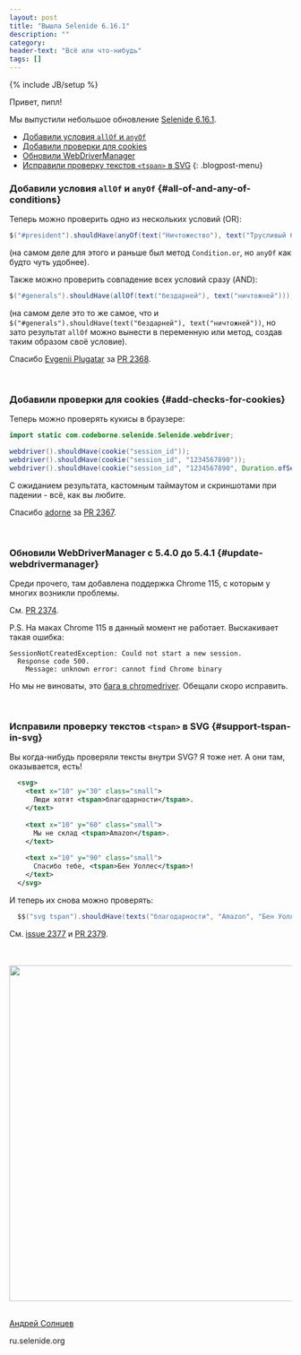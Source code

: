 ```yaml
---
layout: post
title: "Вышла Selenide 6.16.1"
description: ""
category:
header-text: "Всё или что-нибудь"
tags: []
---
```

{% include JB/setup %}

Привет, пипл!

Мы выпустили небольшое обновление [Selenide 6.16.1](https://github.com/selenide/selenide/milestone/186?closed=1).

* [Добавили условия `allOf` и `anyOf`](#all-of-and-any-of-conditions)
* [Добавили проверки для cookies](#add-checks-for-cookies)
* [Обновили WebDriverManager](#update-webdrivermanager)
* [Исправили проверку текстов `<tspan>` в SVG](#support-tspan-in-svg)
  {: .blogpost-menu}
  <br>

### Добавили условия `allOf` и `anyOf` {#all-of-and-any-of-conditions}

Теперь можно проверить одно из нескольких условий (OR):

```java
$("#president").shouldHave(anyOf(text("Ничтожество"), text("Трусливый бездарь")));
```

(на самом деле для этого и раньше был метод `Condition.or`, но `anyOf` как будто чуть удобнее).

Также можно проверить совпадение всех условий сразу (AND):

```java
$("#generals").shouldHave(allOf(text("бездарней"), text("ничтожней")));
```

(на самом деле это то же самое, что и `$("#generals").shouldHave(text("бездарней"), text("ничтожней"))`, 
но зато результат `allOf` можно вынести в переменную или метод, создав таким образом своё условие).

Спасибо [Evgenii Plugatar](https://github.com/evpl) за [PR 2368](https://github.com/selenide/selenide/pull/2368).

<br>

### Добавили проверки для cookies {#add-checks-for-cookies}

Теперь можно проверять кукисы в браузере:

```java
import static com.codeborne.selenide.Selenide.webdriver;

webdriver().shouldHave(cookie("session_id"));
webdriver().shouldHave(cookie("session_id", "1234567890"));
webdriver().shouldHave(cookie("session_id", "1234567890", Duration.ofSeconds(10)));
```

С ожиданием результата, кастомным таймаутом и скриншотами при падении - всё, как вы любите. 

Спасибо [adorne](https://github.com/adorne) за [PR 2367](https://github.com/selenide/selenide/pull/2367).

<br>

### Обновили WebDriverManager с 5.4.0 до 5.4.1 {#update-webdrivermanager}

Среди прочего, там добавлена поддержка Chrome 115, с которым у многих возникли проблемы. 

См. [PR 2374](https://github.com/selenide/selenide/pull/2374).

P.S. На маках Chrome 115 в данный момент не работает. Выскакивает такая ошибка:

```
SessionNotCreatedException: Could not start a new session.  
  Response code 500.  
    Message: unknown error: cannot find Chrome binary 
```

Но мы не виноваты, это [бага в chromedriver](https://github.com/GoogleChromeLabs/chrome-for-testing/issues/30). Обещали скоро исправить. 

<br>

### Исправили проверку текстов `<tspan>` в SVG {#support-tspan-in-svg}

Вы когда-нибудь проверяли тексты внутри SVG? Я тоже нет. А они там, оказывается, есть! 

```xml
  <svg>
    <text x="10" y="30" class="small">
      Люди хотят <tspan>благодарности</tspan>.
    </text>
  
    <text x="10" y="60" class="small">
      Мы не склад <tspan>Amazon</tspan>.
    </text>
  
    <text x="10" y="90" class="small">
      Спасибо тебе, <tspan>Бен Уоллес</tspan>!
    </text>
  </svg>
```

И теперь их снова можно проверять:
```java
  $$("svg tspan").shouldHave(texts("благодарности", "Amazon", "Бен Уоллес"));
```

См. [issue 2377](https://github.com/selenide/selenide/issues/2377) и [PR 2379](https://github.com/selenide/selenide/pull/2379).


<br>
<br>

<center>
  <img src="{{ BASE_PATH }}/images/2023/07/ben-wallace.png" width="600"/>
</center>

<br>

[Андрей Солнцев](http://asolntsev.github.io/)

ru.selenide.org
